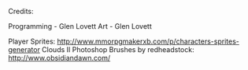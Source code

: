 Credits:

Programming - Glen Lovett
Art - Glen Lovett

Player Sprites: http://www.mmorpgmakerxb.com/p/characters-sprites-generator
Clouds II Photoshop Brushes by redheadstock: http://www.obsidiandawn.com/
